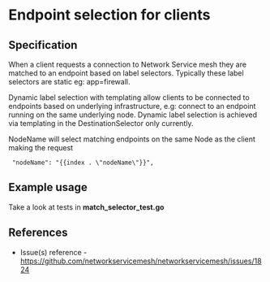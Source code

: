 
Endpoint selection for clients 
============================

Specification
-------------

When a client requests a connection to Network Service mesh they are matched to an endpoint based on label selectors. Typically these label selectors are static eg: app=firewall.

Dynamic label selection with templating allow clients to be connected to endpoints based on underlying infrastructure, e.g: connect to an endpoint running on the same underlying node. Dynamic label selection is achieved via templating in the DestinationSelector only currently.

NodeName will select matching endpoints on the same Node as the client making the request

``` "nodeName": "{{index . \"nodeName\"}}",```



Example usage
------------------------

Take a look at tests in **match_selector_test.go** 

References
----------

* Issue(s) reference - https://github.com/networkservicemesh/networkservicemesh/issues/1824
